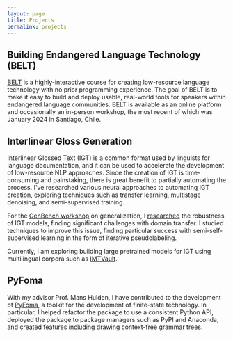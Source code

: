 ```yaml
---
layout: page
title: Projects
permalink: projects
---
```


## Building Endangered Language Technology (BELT)
[BELT](https://belt.rc.colorado.edu) is a highly-interactive course for creating low-resource language technology with no prior programming experience. The goal of BELT is to make it easy to build and deploy usable, real-world tools for speakers within endangered language communities. BELT is available as an online platform and occasionally an in-person workshop, the most recent of which was January 2024 in Santiago, Chile. 

## Interlinear Gloss Generation
Interlinear Glossed Text (IGT) is a common format used by linguists for language documentation, and it can be used to accelerate the development of low-resource NLP approaches. Since the creation of IGT is time-consuming and painstaking, there is great benefit to partially automating the process. I've researched various neural approaches to automating IGT creation, exploring techniques such as transfer learning, multistage denoising, and semi-supervised training. 

For the [GenBench workshop](https://genbench.org/workshop/) on generalization, I [researched](https://aclanthology.org/2023.genbench-1.7/) the robustness of IGT models, finding significant challenges with domain transfer. I studied techniques to improve this issue, finding particular success with semi-self-supervised learning in the form of iterative pseudolabeling.

Currently, I am exploring building large pretrained models for IGT using multilingual corpora such as [IMTVault](https://imtvault.org).

## PyFoma
With my advisor Prof. Mans Hulden, I have contributed to the development of [PyFoma](https://github.com/mhulden/pyfoma), a toolkit for the development of finite-state technology. In particular, I helped refactor the package to use a consistent Python API, deployed the package to package managers such as PyPI and Anaconda, and created features including drawing context-free grammar trees.